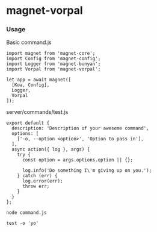 magnet-vorpal
===========

### Usage
Basic
command.js
```
import magnet from 'magnet-core';
import Config from 'magnet-config';
import Logger from 'magnet-bunyan';
import Vorpal from 'magnet-vorpal';

let app = await magnet([
  [Koa, Config],
  Logger,
  Vorpal
]);
```
server/commands/test.js
```
export default {
  description: 'Description of your awesome command',
  options: [
    ['-o, --option <option>', 'Option to pass in'],
  ],
  async action({ log }, args) {
    try {
      const option = args.options.option || {};

      log.info('Do something I\'m giving up on you.');
    } catch (err) {
      log.error(err);
      throw err;
    }
  }
};
```
`node command.js`

`test -o 'yo'`
